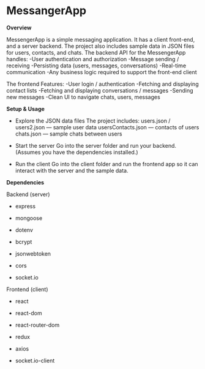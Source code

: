 # MessangerApp

**Overview**

MessengerApp is a simple messaging application. It has a client front-end, and a server backend. The project also includes sample data in JSON files for users, contacts, and chats.
The backend API for the MessengerApp handles:
  -User authentication and authorization
  -Message sending / receiving
  -Persisting data (users, messages, conversations)
  -Real-time communication
  -Any business logic required to support the front-end client

The frontend Features:
  -User login / authentication
  -Fetching and displaying contact lists
  -Fetching and displaying conversations / messages
  -Sending new messages
  -Clean UI to navigate chats, users, messages

**Setup & Usage**

- Explore the JSON data files
    The project includes:
    users.json / users2.json — sample user data
    usersContacts.json — contacts of users
    chats.json — sample chats between users

- Start the server
    Go into the server folder and run your backend. (Assumes you have the dependencies installed.)

- Run the client
    Go into the client folder and run the frontend app so it can interact with the server and the sample data.

  
**Dependencies**

Backend (server)

- express

- mongoose

- dotenv

- bcrypt

- jsonwebtoken

- cors

- socket.io
  
Frontend (client)

- react

- react-dom

- react-router-dom

- redux

- axios

- socket.io-client

